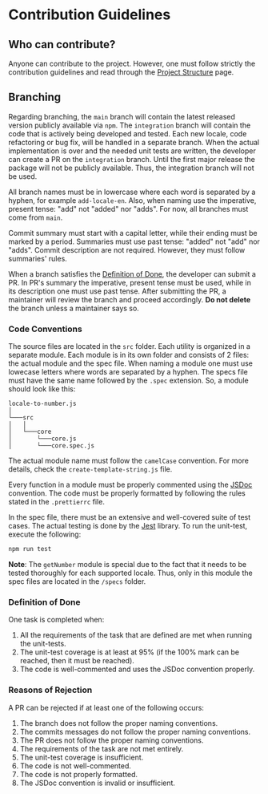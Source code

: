 # Contribution Guidelines

## Who can contribute?
Anyone can contribute to the project. However, one must follow strictly the contribution guidelines and read through the [Project Structure](https://github.com/fromScratchStudioGr/locale-to-number.js/wiki/Project-Structure) page.

## Branching
Regarding branching, the `main` branch will contain the latest released version publicly available via `npm`. The `integration` branch will contain the code that is actively being developed and tested. Each new locale, code refactoring or bug fix, will be handled in a separate branch. When the actual implementation is over and the needed unit tests are written, the developer can create a PR on the `integration` branch. Until the first major release the package will not be publicly available. Thus, the integration branch will not be used.

All branch names must be in lowercase where each word is separated by a hyphen, for example `add-locale-en`. Also, when naming use the imperative, present tense:  "add" not "added" nor "adds". For now, all branches must come from `main`.

Commit summary must start with a capital letter, while their ending must be marked by a period. Summaries must use past tense: "added" not "add" nor "adds". Commit description are not required. However, they must follow summaries' rules.

When a branch satisfies the [Definition of Done](#dod), the developer can submit a PR. In PR's summary the imperative, present tense must be used, while in its description one must use past tense. After submitting the PR, a maintainer will review the branch and proceed accordingly. **Do not delete** the branch unless a maintainer says so.

### Code Conventions
The source files are located in the `src` folder. Each utility is organized in a separate module. Each module is in its own folder and consists of 2 files: the actual module and the spec file. When naming a module one must use lowecase letters where words are separated by a hyphen. The specs file must have the same name followed by the `.spec` extension. So, a module should look like this:
```
locale-to-number.js    
│
└───src
│   │
│   └───core
│       └───core.js
│       └───core.spec.js      
```
The actual module name must follow the `camelCase` convention. For more details, check the `create-template-string.js` file.

Every function in a module must be properly commented using the [JSDoc](https://jsdoc.app/) convention. The code must be properly formatted by following the rules stated in the `.prettierrc` file.

In the spec file, there must be an extensive and well-covered suite of test cases. The actual testing is done by the [Jest](https://github.com/facebook/jest) library. To run the unit-test, execute the following:
```bash
npm run test
```

**Note**: The `getNumber` module is special due to the fact that it needs to be tested thoroughly for each supported locale. Thus, only in this module the spec files are located in the `/specs` folder.

### <a id="dod"></a> Definition of Done
One task is completed when:
1) All the requirements of the task that are defined are met when running the unit-tests.
2) The unit-test coverage is at least at 95% (if the 100% mark can be reached, then it must be reached).
3) The code is well-commented and uses the JSDoc convention properly.

### Reasons of Rejection
A PR can be rejected if at least one of the following occurs:
1) The branch does not follow the proper naming conventions.
2) The commits messages do not follow the proper naming conventions.
3) The PR does not follow the proper naming conventions.
4) The requirements of the task are not met entirely.
5) The unit-test coverage is insufficient.
6) The code is not well-commented.
7) The code is not properly formatted.
8) The JSDoc convention is invalid or insufficient.